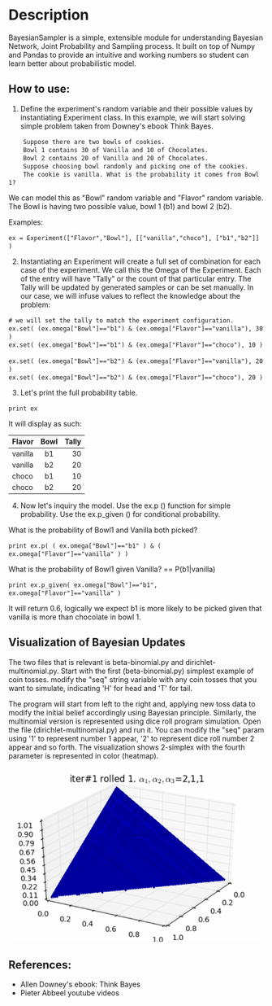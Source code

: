 # Description
BayesianSampler is a simple, extensible module for understanding Bayesian Network, Joint Probability and Sampling process.
It built on top of Numpy and Pandas to provide an intuitive and working numbers so student can learn better about probabilistic model.

## How to use:
1. Define the experiment's random variable and their possible values by instantiating Experiment class.
In this example, we will start solving simple problem taken from Downey's ebook Think Bayes.

```
    Suppose there are two bowls of cookies.
    Bowl 1 contains 30 of Vanilla and 10 of Chocolates.
    Bowl 2 contains 20 of Vanilla and 20 of Chocolates.
    Suppose choosing bowl randomly and picking one of the cookies. 
    The cookie is vanilla. What is the probability it comes from Bowl 1?
```
We can model this as "Bowl" random variable and "Flavor" random variable. The Bowl is having two possible value, bowl 1 (b1) and bowl 2 (b2).

Examples:
```
ex = Experiment(["Flavor","Bowl"], [["vanilla","choco"], ["b1","b2"]] )
```

2. Instantiating an Experiment will create a full set of combination for each case of the experiment. We call this the Omega of the Experiment. Each of the entry will have "Tally" or the count of that particular entry. The Tally will be updated by generated samples or can be set manually. In our case, we will infuse values to reflect the knowledge about the problem:
```
# we will set the tally to match the experiment configuration.
ex.set( (ex.omega["Bowl"]=="b1") & (ex.omega["Flavor"]=="vanilla"), 30 )
ex.set( (ex.omega["Bowl"]=="b1") & (ex.omega["Flavor"]=="choco"), 10 )

ex.set( (ex.omega["Bowl"]=="b2") & (ex.omega["Flavor"]=="vanilla"), 20 )
ex.set( (ex.omega["Bowl"]=="b2") & (ex.omega["Flavor"]=="choco"), 20 )
```
3. Let's print the full probability table.

```
print ex
```
It will display as such:

| Flavor   | Bowl  | Tally |
| -------- |:-----:| -----:|
| vanilla  | b1    | 30    |
| vanilla  | b2    | 20    |
| choco    | b1    | 10    |
| choco    | b2    | 20    |

4. Now let's inquiry the model. Use the ex.p () function for simple probability. Use the ex.p_given () for conditional probability.

What is the probability of Bowl1 and Vanilla both picked?
```
print ex.p( ( ex.omega["Bowl"]=="b1" ) & ( ex.omega["Flavor"]=="vanilla" ) ) 
```

What is the probability of Bowl1 given Vanilla? == P(b1|vanilla) 
```
print ex.p_given( ex.omega["Bowl"]=="b1", ex.omega["Flavor"]=="vanilla" ) 
```
It will return 0.6, logically we expect b1 is more likely to be picked given that vanilla is more than chocolate in bowl 1.

## Visualization of Bayesian Updates
The two files that is relevant is beta-binomial.py and  dirichlet-multinomial.py. 
Start with the first (beta-binomial.py) simplest example of coin tosses.
modify the "seq" string variable with any coin tosses that you want to simulate, indicating 'H' for head and
'T' for tail.

The program will start from left to the right and, applying new toss data to modify the initial belief accordingly 
using Bayesian principle. Similarly, the multinomial version is represented using dice roll program simulation.
Open the file (dirichlet-multinomial.py) and run it. You can modify the "seq" param using '1' to represent number 1
appear, '2' to represent dice roll number 2 appear and so forth.
The visualization shows 2-simplex with the fourth parameter is represented in color (heatmap). 

![alt text](https://github.com/adewandaru/BayesianSampler/blob/master/anim.gif)


## References:

 - Allen Downey's ebook: Think Bayes
 - Pieter Abbeel youtube videos
